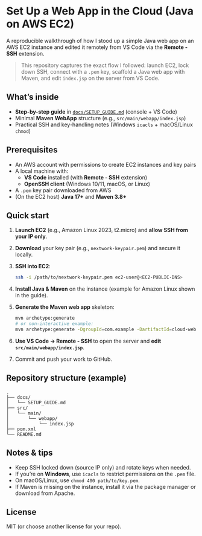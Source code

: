# Set Up a Web App in the Cloud (Java on AWS EC2)

A reproducible walkthrough of how I stood up a simple Java web app on an AWS EC2 instance and edited it remotely from VS Code via the **Remote - SSH** extension.

> This repository captures the exact flow I followed: launch EC2, lock down SSH, connect with a `.pem` key, scaffold a Java web app with Maven, and edit `index.jsp` on the server from VS Code.

## What’s inside

- **Step-by-step guide** in [`docs/SETUP_GUIDE.md`](docs/SETUP_GUIDE.md) (console + VS Code)
- Minimal **Maven WebApp** structure (e.g., `src/main/webapp/index.jsp`)
- Practical SSH and key-handling notes (Windows `icacls` + macOS/Linux `chmod`)

## Prerequisites

- An AWS account with permissions to create EC2 instances and key pairs
- A local machine with:
  - **VS Code** installed (with **Remote - SSH** extension)
  - **OpenSSH client** (Windows 10/11, macOS, or Linux)
- A `.pem` key pair downloaded from AWS
- (On the EC2 host) **Java 17+** and **Maven 3.8+**

## Quick start

1. **Launch EC2** (e.g., Amazon Linux 2023, t2.micro) and **allow SSH from your IP only**.
2. **Download** your key pair (e.g., `nextwork-keypair.pem`) and secure it locally.
3. **SSH into EC2**:

   ```bash
   ssh -i /path/to/nextwork-keypair.pem ec2-user@<EC2-PUBLIC-DNS>
   ```

4. **Install Java & Maven** on the instance (example for Amazon Linux shown in the guide).
5. **Generate the Maven web app** skeleton:

   ```bash
   mvn archetype:generate
   # or non-interactive example:
   mvn archetype:generate -DgroupId=com.example -DartifactId=cloud-webapp -DarchetypeArtifactId=maven-archetype-webapp -DinteractiveMode=false
   ```

6. **Use VS Code → Remote - SSH** to open the server and **edit `src/main/webapp/index.jsp`**.
7. Commit and push your work to GitHub.

## Repository structure (example)

```
.
├── docs/
│   └── SETUP_GUIDE.md
├── src/
│   └── main/
│       └── webapp/
│           └── index.jsp
├── pom.xml
└── README.md
```

## Notes & tips

- Keep SSH locked down (source IP only) and rotate keys when needed.
- If you’re on **Windows**, use `icacls` to restrict permissions on the `.pem` file.
- On macOS/Linux, use `chmod 400 path/to/key.pem`.
- If Maven is missing on the instance, install it via the package manager or download from Apache.

## License

MIT (or choose another license for your repo).